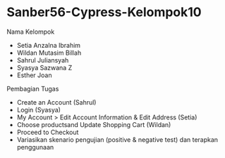 # Sanber56-Cypress-Kelompok10

Nama Kelompok
- Setia Anzalna Ibrahim
- Wildan Mutasim Billah
- Sahrul Juliansyah
- Syasya Sazwana Z
- Esther Joan

Pembagian Tugas

- Create an Account (Sahrul)
- Login (Syasya)
- My Account > Edit Account Information & Edit Address (Setia)
- Choose productsand Update Shopping Cart (Wildan)
- Proceed to Checkout
- Variasikan skenario pengujian (positive & negative test) dan terapkan penggunaan
